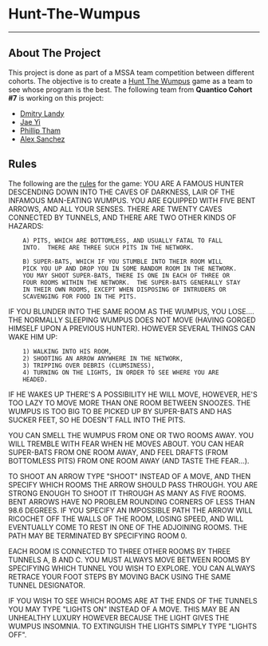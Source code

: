 # Hunt-The-Wumpus
---

## About The Project
This project is done as part of a MSSA team competition between different cohorts. The objective is to create a [Hunt The Wumpus](https://en.wikipedia.org/wiki/Hunt_the_Wumpus) game as a team to see whose program is the best. The following team from **Quantico Cohort #7** is working on this project:
- [Dmitry Landy](https://github.com/DmitryLandy/)
- [Jae Yi](https://github.com/jaehyi)
- [Phillip Tham](https://github.com/Phillip-M-Tham)
- [Alex Sanchez](https://github.com/AlexSanchez7x)

## Rules

The following are the [rules](https://www.pdp8.net/games/wumpus.shtml) for the game:
YOU ARE A FAMOUS HUNTER DESCENDING DOWN INTO THE CAVES OF DARKNESS,
LAIR OF THE INFAMOUS MAN-EATING WUMPUS.  YOU ARE EQUIPPED WITH FIVE
BENT ARROWS, AND ALL YOUR SENSES.  THERE ARE TWENTY CAVES CONNECTED
BY TUNNELS, AND THERE ARE TWO OTHER KINDS OF HAZARDS:

        A) PITS, WHICH ARE BOTTOMLESS, AND USUALLY FATAL TO FALL
        INTO.  THERE ARE THREE SUCH PITS IN THE NETWORK.

        B) SUPER-BATS, WHICH IF YOU STUMBLE INTO THEIR ROOM WILL
        PICK YOU UP AND DROP YOU IN SOME RANDOM ROOM IN THE NETWORK.
        YOU MAY SHOOT SUPER-BATS, THERE IS ONE IN EACH OF THREE OR
        FOUR ROOMS WITHIN THE NETWORK.  THE SUPER-BATS GENERALLY STAY
        IN THEIR OWN ROOMS, EXCEPT WHEN DISPOSING OF INTRUDERS OR
        SCAVENGING FOR FOOD IN THE PITS.

IF YOU BLUNDER INTO THE SAME ROOM AS THE WUMPUS, YOU LOSE....
THE NORMALLY SLEEPING WUMPUS DOES NOT MOVE (HAVING GORGED HIMSELF UPON
A PREVIOUS HUNTER).  HOWEVER SEVERAL THINGS CAN WAKE HIM UP:

        1) WALKING INTO HIS ROOM,
        2) SHOOTING AN ARROW ANYWHERE IN THE NETWORK,
        3) TRIPPING OVER DEBRIS (CLUMSINESS),
        4) TURNING ON THE LIGHTS, IN ORDER TO SEE WHERE YOU ARE
        HEADED.

IF HE WAKES UP THERE'S A POSSIBILITY HE WILL MOVE, HOWEVER, HE'S TOO
LAZY TO MOVE MORE THAN ONE ROOM BETWEEN SNOOZES.  THE WUMPUS IS TOO
BIG TO BE PICKED UP BY SUPER-BATS AND HAS SUCKER FEET, SO HE DOESN'T
FALL INTO THE PITS.

YOU CAN SMELL THE WUMPUS FROM ONE OR TWO ROOMS AWAY.  YOU WILL
TREMBLE WITH FEAR WHEN HE MOVES ABOUT.  YOU CAN HEAR SUPER-BATS FROM
ONE ROOM AWAY, AND FEEL DRAFTS (FROM BOTTOMLESS PITS) FROM ONE ROOM
AWAY (AND TASTE THE FEAR...).

TO SHOOT AN ARROW TYPE "SHOOT" INSTEAD OF A MOVE, AND THEN
SPECIFY WHICH ROOMS THE ARROW SHOULD PASS THROUGH.  YOU ARE STRONG
ENOUGH TO SHOOT IT THROUGH AS MANY AS FIVE ROOMS.  BENT ARROWS HAVE
NO PROBLEM ROUNDING CORNERS OF LESS THAN 98.6 DEGREES.  IF YOU
SPECIFY AN IMPOSSIBLE PATH THE ARROW WILL RICOCHET OFF THE WALLS OF
THE ROOM, LOSING SPEED, AND WILL EVENTUALLY COME TO REST IN ONE OF
THE ADJOINING ROOMS.  THE PATH MAY BE TERMINATED BY SPECIFYING ROOM 0.

EACH ROOM IS CONNECTED TO THREE OTHER ROOMS BY THREE TUNNELS A, B
AND C.  YOU MUST ALWAYS MOVE BETWEEN ROOMS BY SPECIFYING WHICH
TUNNEL YOU WISH TO EXPLORE.  YOU CAN ALWAYS RETRACE YOUR FOOT STEPS
BY MOVING BACK USING THE SAME TUNNEL DESIGNATOR.

IF YOU WISH TO SEE WHICH ROOMS ARE AT THE ENDS OF THE TUNNELS YOU
MAY TYPE "LIGHTS ON" INSTEAD OF A MOVE.  THIS MAY BE AN UNHEALTHY
LUXURY HOWEVER BECAUSE THE LIGHT GIVES THE WUMPUS INSOMNIA.  TO
EXTINGUISH THE LIGHTS SIMPLY TYPE "LIGHTS OFF".
